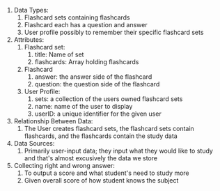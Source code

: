 1. Data Types:
   1. Flashcard sets containing flashcards
   2. Flashcard each has a question and answer
   3. User profile possibly to remember their specific flashcard sets
3. Attributes:
   1. Flashcard set:
       1. title: Name of set
       2. flashcards: Array holding flashcards
   2. Flashcard
       1. answer: the answer side of the flashcard
       2. question: the question side of the flashcard
   3. User Profile:
       1. sets: a collection of the users owned flashcard sets
       2. name: name of the user to display
       3. userID: a unique identifier for the given user
4. Relationship Between Data:
    1. The User creates flashcard sets, the flashcard sets contain flashcards, and the flashcards contain the study data
5. Data Sources:
    1. Primarily user-input data; they input what they would like to study and that's almost excusively the data we store
6. Collecting right and wrong answer:
    1. To output a score and what student's need to study more
    2. Given overall score of how student knows the subject
